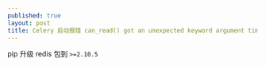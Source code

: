 ```yaml
---
published: true
layout: post
title: Celery 启动报错 can_read() got an unexpected keyword argument timeout
---
```


pip 升级 redis 包到 `>=2.10.5`
